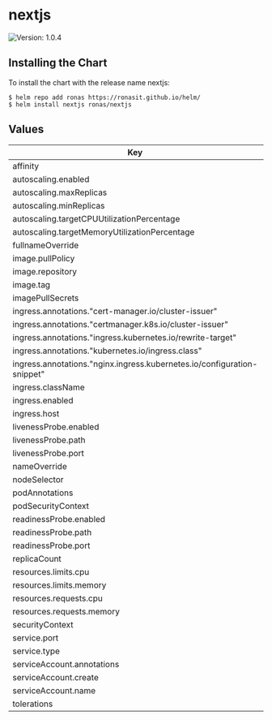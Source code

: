 # nextjs

![Version: 1.0.4](https://img.shields.io/badge/Version-1.0.4-informational?style=flat-square)

## Installing the Chart

To install the chart with the release name nextjs:

```console
$ helm repo add ronas https://ronasit.github.io/helm/
$ helm install nextjs ronas/nextjs
```

## Values

| Key | Type | Default | Description |
|-----|------|---------|-------------|
| affinity | object | `{}` |  |
| autoscaling.enabled | bool | `false` |  |
| autoscaling.maxReplicas | int | `3` |  |
| autoscaling.minReplicas | int | `1` |  |
| autoscaling.targetCPUUtilizationPercentage | int | `80` |  |
| autoscaling.targetMemoryUtilizationPercentage | int | `80` |  |
| fullnameOverride | string | `""` |  |
| image.pullPolicy | string | `"IfNotPresent"` |  |
| image.repository | string | `"nginx"` |  |
| image.tag | string | `""` |  |
| imagePullSecrets | list | `[]` |  |
| ingress.annotations."cert-manager.io/cluster-issuer" | string | `"cert-manager"` |  |
| ingress.annotations."certmanager.k8s.io/cluster-issuer" | string | `"cert-manager"` |  |
| ingress.annotations."ingress.kubernetes.io/rewrite-target" | string | `"/"` |  |
| ingress.annotations."kubernetes.io/ingress.class" | string | `"nginx"` |  |
| ingress.annotations."nginx.ingress.kubernetes.io/configuration-snippet" | string | `"if ($request_uri ~* \\.(js|jpg|jpeg|gif|png|css|tgz|gz|rar|bz2|doc|pdf|ppt|tar|wav|bmp|rtf|swf|ico|flv|txt|woff|woff2|svg|mov)(&.+)?$) {\n\n  expires 1M;\n  add_header Cache-Control \"public\";\n}\n"` |  |
| ingress.className | string | `""` |  |
| ingress.enabled | bool | `true` |  |
| ingress.host | string | `"nextjs.ronas.cloud"` |  |
| livenessProbe.enabled | bool | `true` |  |
| livenessProbe.path | string | `"/"` |  |
| livenessProbe.port | string | `"http"` |  |
| nameOverride | string | `""` |  |
| nodeSelector | object | `{}` |  |
| podAnnotations | object | `{}` |  |
| podSecurityContext | object | `{}` |  |
| readinessProbe.enabled | bool | `true` |  |
| readinessProbe.path | string | `"/"` |  |
| readinessProbe.port | string | `"http"` |  |
| replicaCount | int | `1` |  |
| resources.limits.cpu | string | `"100m"` |  |
| resources.limits.memory | string | `"128Mi"` |  |
| resources.requests.cpu | string | `"50m"` |  |
| resources.requests.memory | string | `"64Mi"` |  |
| securityContext | object | `{}` |  |
| service.port | int | `80` |  |
| service.type | string | `"ClusterIP"` |  |
| serviceAccount.annotations | object | `{}` |  |
| serviceAccount.create | bool | `true` |  |
| serviceAccount.name | string | `""` |  |
| tolerations | list | `[]` |  |
